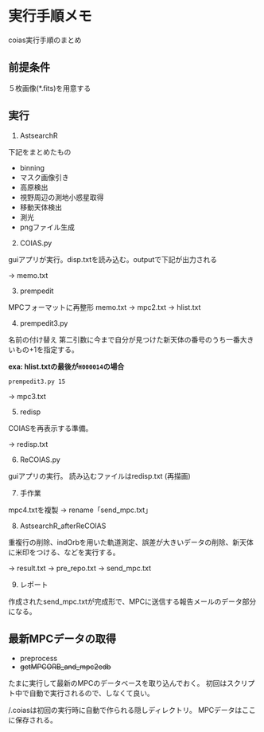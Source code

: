 # 実行手順メモ

coias実行手順のまとめ

## 前提条件

５枚画像(*.fits)を用意する

## 実行

1. AstsearchR

下記をまとめたもの

* binning
* マスク画像引き
* 高原検出
* 視野周辺の測地小惑星取得
* 移動天体検出
* 測光
* pngファイル生成

2. COIAS.py

guiアプリが実行。disp.txtを読み込む。outputで下記が出力される

-> memo.txt

3. prempedit

MPCフォーマットに再整形
memo.txt -> mpc2.txt -> hlist.txt

4. prempedit3.py

名前の付け替え
第二引数に今まで自分が見つけた新天体の番号のうち一番大きいもの+1を指定する。

__exa: hlist.txtの最後が`H000014`の場合__

```prempedit3.py 15```

-> mpc3.txt

5. redisp

COIASを再表示する準備。

-> redisp.txt

6. ReCOIAS.py

guiアプリの実行。
読み込むファイルはredisp.txt
(再描画)

7. 手作業

mpc4.txtを複製 -> rename「send_mpc.txt」

8. AstsearchR_afterReCOIAS

重複行の削除、indOrbを用いた軌道測定、誤差が大きいデータの削除、新天体に米印をつける、などを実行する。

-> result.txt -> pre_repo.txt -> send_mpc.txt

9. レポート

作成されたsend_mpc.txtが完成形で、MPCに送信する報告メールのデータ部分になる。

## 最新MPCデータの取得

* preprocess
* ~~getMPCORB_and_mpc2edb~~

 たまに実行して最新のMPCのデータベースを取り込んでおく。 初回はスクリプト中で自動で実行されるので、しなくて良い。
 
 /.coiasは初回の実行時に自動で作られる隠しディレクトリ。
 MPCデータはここに保存される。
